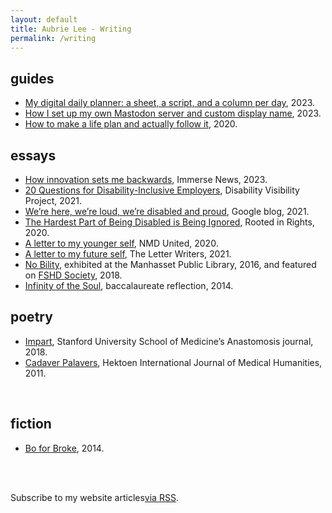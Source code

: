 ```yaml
---
layout: default
title: Aubrie Lee - Writing
permalink: /writing
---
```


## guides
<ul>
    <li><a href="https://aubrielee.com/daily-planner">My digital daily planner: a sheet, a script, and a column per day</a>, 2023.</li>
    <li><a href="https://aubrielee.com/how-i-set-up-my-own-mastodon-server">How I set up my own Mastodon server and custom display name</a>, 2023.</li>
    <li><a href="https://aubrie.medium.com/how-to-make-a-life-plan-and-actually-follow-it-801e5335a63a">How to make a life plan and actually follow it</a>, 2020.</li>
</ul>

## essays
<ul>
    <li><a href="https://immerse.news/how-innovation-sets-me-backwards-91b30e0b6b95" target="_blank" tabindex="0">How innovation sets me backwards</a>, Immerse News, 2023.</li>
    <li><a href="https://disabilityvisibilityproject.com/2021/10/12/20-questions-for-disability-inclusive-employers/" target="_blank" tabindex="0">20 Questions for Disability-Inclusive Employers</a>, Disability Visibility Project, 2021.</li>
    <li><a href="https://blog.google/outreach-initiatives/accessibility/here-loud-disabled-and-proud/" target="_blank" tabindex="0">We’re here, we’re loud, we’re disabled and proud</a>, Google blog, 2021.</li>
    <li><a href="https://rootedinrights.org/the-hardest-part-of-being-disabled-is-being-ignored/" target="_blank" tabindex="0">The Hardest Part of Being Disabled is Being Ignored</a>, Rooted in Rights, 2020.</li>
    <li><a href="https://www.nmdunited.org/single-post/ss-aubrie-lee" target="_blank" tabindex="0">A letter to my younger self</a>, NMD United, 2020.</li>
    <li><a href="https://web.archive.org/web/20211025040512/https://theletterwriterscollective.com/2021/04/11/to-a-future-me/" target="_blank" tabindex="0">A letter to my future self</a>, The Letter Writers, 2021.</li>
    <li><a href="https://manhassetlibrary.org/aubrie-lee/" target="_blank" tabindex="0"><span class="pieceTitle">No Bility</span></a>, exhibited at the Manhasset Public Library, 2016, and featured on <a href="https://www.fshdsociety.org/finding-beauty-in-disability/" target="_blank" tabindex="0">FSHD Society</a>, 2018.</li>
    <li><a href="https://www.facebook.com/aubrieality/posts/10152926673649992:0" target="_blank" tabindex="0"><span class="pieceTitle">Infinity of the Soul</span></a>, baccalaureate reflection, 2014.</li>
</ul>

## poetry
<ul>
    <li><a href="https://aubrielee.com/impart" tabindex="0"><span class="pieceTitle">Impart</span></a>, Stanford University School of Medicine’s Anastomosis journal, 2018.</li>
    <li><a href="http://hekint.org/2017/01/22/cadaver-palavers/" target="_blank" tabindex="0"><span class="pieceTitle">Cadaver Palavers</span></a>, Hektoen International Journal of Medical Humanities, 2011.</li>
</ul>
<br>

## fiction
* [Bo for Broke](https://aubrielee.com/boforbroke), 2014.
<br>
<br>

<p class="rss-subscribe noIndent">Subscribe to my website articles<a href="{{ "/feed.xml" }}">via RSS</a>.</p>
